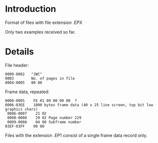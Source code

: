 # Introduction #

Format of files with file extension .EPX

Only two examples received so far.

# Details #

File header:
```
0000-0002   "JWC" 
0003        No. of pages in file
0004-0005   00 00
```
Frame data, repeated:
```
0000-0005    FE 01 09 00 00 00  ?
0006-03EE    1000 bytes frame data (40 x 25 line screen, top bit low graphics chars)
 0006-0007    21 02
 0008-0008    29 02 Page number 229
 0009-000A    04 00 Subframe number
03EF-03FF    00 00
```

Files with the extension .EP1 consist of a single frame data record only.
